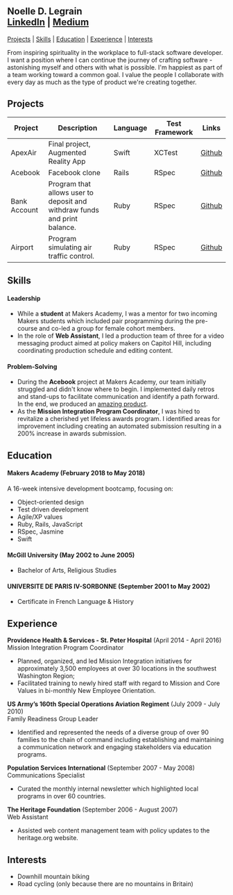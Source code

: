 ## Noelle D. Legrain<br>[LinkedIn](https://www.linkedin.com/in/noelle-l-bab91a160/) | [Medium](https://medium.com/@noellelegrain)

[Projects](#projects) | [Skills](#skills) | [Education](#education) | [Experience](#experience) | [Interests](#interests)

From inspiring spirituality in the workplace to full-stack software developer. I want a position where I can continue the journey of crafting software - astonishing myself and others with what is possible. I'm happiest as part of a team working toward a common goal. I value the people I collaborate with every day as much as the type of product we're creating together.

## Projects

| Project | Description | Language | Test Framework | Links |
|-------------|-------------|-------------|-------------|-------------|
| ApexAir | Final project, Augmented Reality App | Swift | XCTest | [Github](https://github.com/NoelleDL/ApexAir) |
| Acebook | Facebook clone | Rails | RSpec | [Github](https://github.com/NoelleDL/acebook-Underdogs) |
| Bank Account | Program that allows user to deposit and withdraw funds and print balance. | Ruby | RSpec | [Github](https://github.com/NoelleDL/BankTechTestPractice) |
| Airport | Program simulating air traffic control. | Ruby | RSpec | [Github](https://github.com/NoelleDL/airport_challenge) |

## Skills

#### Leadership

* While a **student** at Makers Academy, I was a mentor for two incoming Makers students which included pair programming during the pre-course and co-led a group for female cohort members.
* In the role of **Web Assistant**, I led a production team of three for a video messaging product aimed at policy makers on Capitol Hill, including coordinating production schedule and editing content.

#### Problem-Solving

* During the **Acebook** project at Makers Academy, our team initially struggled and didn't know where to begin. I implemented daily retros and stand-ups to facilitate communication and identify a path forward. In the end, we produced an [amazing product](https://github.com/NoelleDL/acebook-Underdogs).
* As the **Mission Integration Program Coordinator**, I was hired to revitalize a cherished yet lifeless awards program. I identified areas for improvement including creating an automated submission resulting in a 200% increase in awards submission.

## Education

#### Makers Academy (February 2018 to May 2018)

A 16-week intensive development bootcamp, focusing on:

- Object-oriented design
- Test driven development
- Agile/XP values
- Ruby, Rails, JavaScript
- RSpec, Jasmine
- Swift

#### McGill University (May 2002 to June 2005)

- Bachelor of Arts, Religious Studies

#### UNIVERSITE DE PARIS IV-SORBONNE (September 2001 to May 2002)

- Certificate in French Language & History

## Experience

**Providence Health & Services - St. Peter Hospital** (April 2014 - April 2016)    
Mission Integration Program Coordinator
* Planned, organized, and led Mission Integration initiatives for approximately 3,500 employees at over 30 locations in the southwest Washington Region;
* Facilitated training to newly hired staff with regard to Mission and Core Values in bi-monthly New Employee Orientation.

**US Army’s 160th Special Operations Aviation Regiment** (July 2009 - July 2010)   
Family Readiness Group Leader
* Identified and represented the needs of a diverse group of over 90 families to the chain of command including establishing and maintaining a communication network and engaging stakeholders via education programs.

**Population Services International** (September 2007 - May 2008)<br>
Communications Specialist
* Curated the monthly internal newsletter which highlighted local programs in over 60 countries.

**The Heritage Foundation** (September 2006 - August 2007)<br>
Web Assistant
* Assisted web content management team with policy updates to the heritage.org website.

## Interests
- Downhill mountain biking
- Road cycling (only because there are no mountains in Britain)

